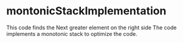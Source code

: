 ﻿# montonicStackImplementation
This code finds the Next greater element on the right side
The code implements a monotonic stack to optimize the code. 
